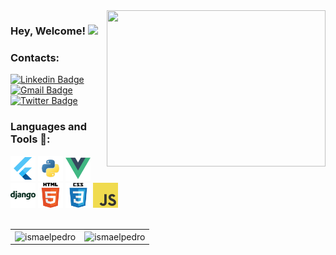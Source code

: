 <img align="right" width="350" height="250" src="https://raw.githubusercontent.com/MicaelliMedeiros/micaellimedeiros/master/image/computer-illustration.png"/>

### Hey, Welcome! <img src="https://github.com/TheDudeThatCode/TheDudeThatCode/blob/master/Assets/Mario_Hello_Big.gif" width="40px">

### Contacts:

[![Linkedin Badge](https://img.shields.io/badge/-LinkedIn-blue?style=flat&logo=Linkedin&logoColor=white&link=https://www.linkedin.com/in/ismaelpedro/)](https://www.linkedin.com/in/ismaelpedro/)
[![Gmail Badge](https://img.shields.io/badge/-Gmail-c14438?style=flat&logo=Gmail&logoColor=white&link=mailto:rebeccamanzi@gmail.com)](mailto:http.ismaeel@gmail.com)
[![Twitter Badge](https://img.shields.io/badge/-Twitter-blue?style=flat&logo=Twitter&logoColor=white&link=https://www.twitter.com/ismaelpdro/)](https://www.twitter.com/ismaelpdro/)

### Languages and Tools :rocket::

<code><img height="40" src="https://raw.githubusercontent.com/github/explore/80688e429a7d4ef2fca1e82350fe8e3517d3494d/topics/flutter/flutter.png"></code>
<code><img height="40" src="https://raw.githubusercontent.com/github/explore/80688e429a7d4ef2fca1e82350fe8e3517d3494d/topics/python/python.png"></code>
<code><img height="40" src="https://raw.githubusercontent.com/github/explore/80688e429a7d4ef2fca1e82350fe8e3517d3494d/topics/vue/vue.png"></code>
<code><img height="40" src="https://raw.githubusercontent.com/github/explore/80688e429a7d4ef2fca1e82350fe8e3517d3494d/topics/django/django.png"></code>
<code><img height="40" src="https://raw.githubusercontent.com/github/explore/80688e429a7d4ef2fca1e82350fe8e3517d3494d/topics/html/html.png"></code>
<code><img height="40" src="https://raw.githubusercontent.com/github/explore/80688e429a7d4ef2fca1e82350fe8e3517d3494d/topics/css/css.png"></code>
<code><img height="40" src="https://raw.githubusercontent.com/github/explore/80688e429a7d4ef2fca1e82350fe8e3517d3494d/topics/javascript/javascript.png"></code>
<br>
<br>

  <table width="100%">
    <tr>
        <td>
          <img width="450px" align="center" src="https://github-readme-stats.vercel.app/api/top-langs/?username=ismaelpedro&layout=compact&show_icons=true&theme=dracula&hide_border=true" alt="ismaelpedro"/>
      </td>
        <td>
          <img width="450px" align="center" src="https://github-readme-stats.vercel.app/api?username=ismaelpedro&theme=dracula&show_icons=true&hide_border=true" alt="ismaelpedro"/>
        </td>
    </tr>  
  </table>

